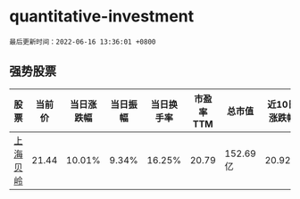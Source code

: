 # quantitative-investment

`最后更新时间：2022-06-16 13:36:01 +0800`

## 强势股票

|股票|当前价|当日涨跌幅|当日振幅|当日换手率|市盈率TTM|总市值|近10日涨跌幅|
|----|----|----|----|----|----|----|----|
|[上海贝岭](https://xueqiu.com/S/SH600171)|21.44|10.01%|9.34%|16.25%|20.79|152.69亿|20.92%|
